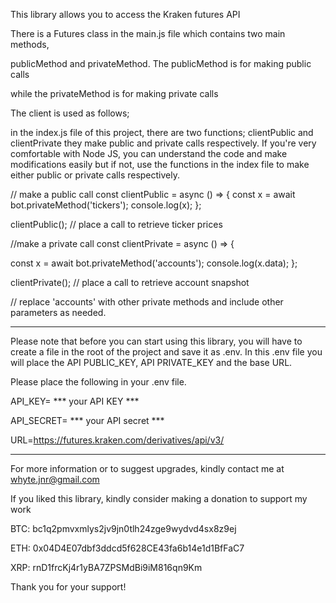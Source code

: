 This library allows you to access the Kraken futures API

There is a Futures class in the main.js file which contains two main methods,

publicMethod and privateMethod. The publicMethod is for making public calls

while the privateMethod is for making private calls

The client is used as follows;

in the index.js file of this project, there are two functions; clientPublic and clientPrivate
they make public and private calls respectively. If you're very comfortable with Node JS, you can understand the code and make modifications easily but if not, use the functions in the index file to make either public or private calls respectively.


// make a public call
const clientPublic = async () => {
  const x = await bot.privateMethod('tickers');
  console.log(x);
};

clientPublic(); // place a call to retrieve ticker prices

//make a private call
const clientPrivate = async () => {

  const x = await bot.privateMethod('accounts');
  console.log(x.data);
};

clientPrivate(); // place a call to retrieve account snapshot 

// replace 'accounts' with other private methods and include other parameters as needed.

******************************************************************************
Please note that before you can start using this library, you will have to create a file in the root of the project and save it as .env. In this .env file you will place the API PUBLIC_KEY, API PRIVATE_KEY and the base URL.

Please place the following in your .env file.

API_KEY= *** your API KEY ***

API_SECRET= *** your API secret ***

URL=https://futures.kraken.com/derivatives/api/v3/
****************************************************************************
For more information or to suggest upgrades, kindly contact me at whyte.jnr@gmail.com

If you liked this library, kindly consider making a donation to support my work

BTC: bc1q2pmvxmlys2jv9jn0tlh24zge9wydvd4sx8z9ej

ETH: 0x04D4E07dbf3ddcd5f628CE43fa6b14e1d1BfFaC7

XRP: rnD1frcKj4r1yBA7ZPSMdBi9iM816qn9Km

Thank you for your support!
